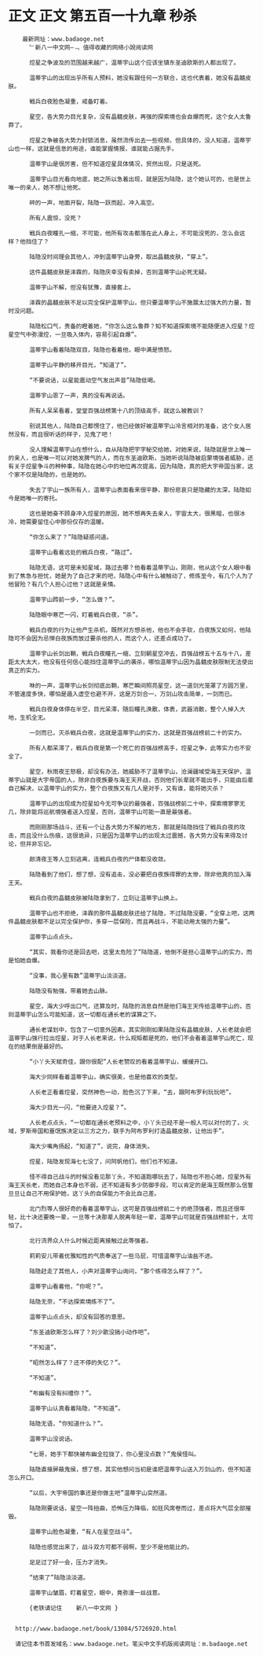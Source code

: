 # 正文 正文 第五百一十九章 秒杀
        最新网址：www.badaoge.net
          ﹄新八一中文网—﹃ 值得收藏的网络小說阅读网
      
          焢星之争波及的范围越来越广，温蒂宇山这个应该坐镇东圣迪欧斯的人都出现了。
      
          温蒂宇山的出现出乎所有人预料，她没有跟任何一方联合，这也代表着，她没有晶髓皮肤。
      
          戦兵白夜脸色凝重，戒备盯着。
      
          星空，各大势力目光复杂，没有晶髓皮肤，再强的探索境也会自爆而死，这个女人太鲁莽了。
      
          焢星之争被各大势力封锁消息，虽然流传出去一些视频，但具体的，没人知道，温蒂宇山也一样，这就是信息的用途，谁能掌握情报，谁就能占据先手。
      
          温蒂宇山是很厉害，但不知道焢星具体情况，贸然出现，只是送死。
      
          温蒂宇山目光看向地底，她之所以急着出现，就是因为陆隐，这个她认可的，也是世上唯一的亲人，她不想让他死。
      
          砰的一声，地面开裂，陆隐一跃而起，冲入高空。
      
          所有人震惊，没死？
      
          戦兵白夜瞳孔一缩，不可能，他所有攻击都落在此人身上，不可能没死的，怎么会这样？他挡住了？
      
          陆隐没时间理会其他人，冲到温蒂宇山身旁，取出晶髓皮肤，“穿上”。
      
          这件晶髓皮肤是泽霖的，陆隐庆幸没有卖掉，否则温蒂宇山必死无疑。
      
          温蒂宇山不解，但没有犹豫，直接套上。
      
          泽霖的晶髓皮肤不足以完全保护温蒂宇山，但只要温蒂宇山不施展太过强大的力量，暂时没问题。
      
          陆隐松口气，责备的瞪着她，“你怎么这么鲁莽？知不知道探索境不能随便进入焢星？焢星空气中弥漫焢，一旦吸入体内，容易引起自爆”。
      
          温蒂宇山看着陆隐双目，陆隐也看着他，眼中满是愤怒。
      
          温蒂宇山平静的移开目光，“知道了”。
      
          “不要说话，以星能震动空气发出声音”陆隐低喝。
      
          温蒂宇山恩了一声，真的没有再说话。
      
          所有人呆呆看着，堂堂百强战榜第十八的顶级高手，就这么被教训？
      
          别说其他人，陆隐自己都愣住了，他已经做好被温蒂宇山冷言相对的准备，这个女人居然没有，而且很听话的样子，见鬼了吧！
      
          没人理解温蒂宇山在想什么，自从陆隐把宇字秘交给她，对她来说，陆隐就是世上唯一的亲人，也是唯一可以对她发脾气的人，而在东圣迪欧斯，当她听说陆隐被启蒙境强者威胁，还有关于焢星争斗的种种事，陆隐在她心中的地位再次提高，因为陆隐，真的把大宇帝国当家，这个家不仅是陆隐的，也是她的。
      
          失去了宇山一族所有人，温蒂宇山表面看来很平静，那份悲哀只是隐藏的太深，陆隐如今是她唯一的寄托。
      
          这也是她奋不顾身冲入焢星的原因，她不想再失去亲人，宇宙太大，很黑暗，也很冰冷，她需要留住心中那份仅存的温暖。
      
          “你怎么来了？”陆隐疑惑问道。
      
          温蒂宇山看着远处的戦兵白夜，“路过”。
      
          陆隐无语，这可是未知星域，路过去哪？他看着温蒂宇山，刚刚，他从这个女人眼中看到了焦急与担忧，她是为了自己才来的吧，陆隐心中有什么被触动了，修炼至今，有几个人为了他冒险？有几个人担心过他？这就是亲情。
      
          温蒂宇山跨前一步，“怎么做？”。
      
          陆隐眼中寒芒一闪，盯着戦兵白夜，“杀”。
      
          戦兵白夜的行为让他产生杀机，既然对方想杀他，他也不会手软，白夜族又如何，他陆隐可不会因为忌惮白夜族而放过要杀他的人，而这个人，还差点成功了。
      
          温蒂宇山长剑出鞘，戦兵白夜瞳孔一缩，立刻朝星空冲去，百强战榜五十五与十八，差距太大太大，他没有任何信心能挡住温蒂宇山的袭杀，哪怕温蒂宇山因为晶髓皮肤限制无法使出真正的实力。
      
          咻的一声，温蒂宇山长剑彻底出鞘，寒芒瞬间照亮星空，这一道剑光笼罩了方圆万里，不管速度多快，哪怕是遁入虚空也避不开，这是万剑合一，万剑山攻击简单，一剑而已。
      
          戦兵白夜身体停在半空，目光呆滞，随后瞳孔涣散，体表，武器消散，整个人掉入大地，生机全无。
      
          一剑而已，灭杀戦兵白夜，这就是温蒂宇山的实力，这就是百强战榜前二十的实力。
      
          所有人都呆滞了，戦兵白夜是第一个死亡的百强战榜高手，焢星之争，此等实力也不安全了。
      
          星空，秋雨夜王怒极，却没有办法，她威胁不了温蒂宇山，沧澜疆域受海王天保护，温蒂宇山就是大宇帝国的人，除非白夜族要与海王天开战，否则他们长辈就不能出手，只能由后辈自己解决，以温蒂宇山的实力，整个白夜族又有几人是对手，又有谁，能将她灭杀？
      
          温蒂宇山的出现成为焢星如今无可争议的最强者，百强战榜前二十中，探索境寥寥无几，除非能将巡航境强者送入焢星，否则，温蒂宇山可能一直是最强者。
      
          而刚刚那场战斗，还有一个让各大势力不解的地方，那就是陆隐挡住了戦兵白夜的攻击，而且没什么伤痕，这很诡异，只是因为温蒂宇山的出现太过震撼，各大势力没有来得及讨论，但并非忘记。
      
          颜清夜王等人立刻逃离，连戦兵白夜的尸体都没收敛。
      
          陆隐看到了他们，想了想，没有追击，没必要把白夜族得罪的太惨，除非他真的加入海王天。
      
          戦兵白夜的晶髓皮肤被陆隐拿到了，立刻让温蒂宇山换上。
      
          温蒂宇山也不拒绝，泽霖的那件晶髓皮肤还给了陆隐，不过陆隐没要，“全穿上吧，这两件晶髓皮肤都不足以完全保护你，多穿一层保险，而且再战斗，不能动用太强的力量”。
      
          温蒂宇山点点头。
      
          “其实，我看你还是回去吧，这里太危险了”陆隐道，他倒不是担心温蒂宇山的实力，而是怕她自爆。
      
          “没事，我心里有数”温蒂宇山淡淡道。
      
          陆隐没有勉强，带着她去山脉。
      
          星空，海大少呼出口气，还算及时，陆隐的消息自然是他们海王天传给温蒂宇山的，否则温蒂宇山怎么可能知道，这一切都在通长老的谋算之下。
      
          通长老谋划中，包含了一切意外因素，其实刚刚如果陆隐没有晶髓皮肤，人长老就会把温蒂宇山强行拉出焢星，对于人长老来说，什么规矩都是死的，他们不会看着温蒂宇山死亡，现在的结果倒是最好的。
      
          “小丫头天赋奇佳，跟你很配”人长老赞叹的看着温蒂宇山，缓缓开口。
      
          海大少同样看着温蒂宇山，确实很美，也是他喜欢的类型。
      
          人长老正看着焢星，突然神色一动，脸色沉了下来，“去，跟阿布罗利玩玩吧”。
      
          海大少目光一闪，“他要进入焢星？”。
      
          人长老点点头，“一切都在通长老预料之中，小丫头已经不是一般人可以对付的了，火域，罗斯帝国和噩氓族决定以三方之力，联手为阿布罗利打造晶髓皮肤，让他出手”。
      
          海大少嘴角扬起，“知道了”，说完，身体消失。
      
          焢星，陆隐发现海七七没了，问阿帆他们，他们也不知道。
      
          怪不得自己战斗的时候没看见那丫头，不知道跑哪玩去了，陆隐也不担心她，焢星外有海王天长老，而她自己本身也不弱，还不知道有多少防御手段，可以肯定的是海王既然那么信誓旦旦让自己不用保护她，这丫头的自保能力不会比自己差。
      
          北门烈等人很好奇的看着温蒂宇山，这可是百强战榜前二十的绝顶强者，而且还很年轻，比十决还要晚一辈，一旦等十决那辈人脱离年轻一辈，温蒂宇山可就是百强战榜前十，太可怕了。
      
          北行流界众人什么时候近距离接触过此等强者。
      
          莉莉安儿带着优雅知性的气质奉送了一些马屁，可惜温蒂宇山油盐不进。
      
          陆隐赶走了其他人，小声对温蒂宇山询问，“那个练得怎么样了？”。
      
          温蒂宇山看着他，“你呢？”。
      
          陆隐无奈，“不达探索境练不了”。
      
          温蒂宇山点点头，却没有回答的意思。
      
          “东圣迪欧斯怎么样了？刘少歌没搞小动作吧”。
      
          “不知道”。
      
          “昭然怎么样了？还不停的失忆？”。
      
          “不知道”。
      
          “布幽有没有纠缠你？”。
      
          温蒂宇山认真看着陆隐，“不知道”。
      
          陆隐无语，“你知道什么？”。
      
          温蒂宇山没说话。
      
          “七哥，她手下都快被布幽全拉拢了，你心里没点数？”鬼侯怪叫。
      
          陆隐直接屏蔽鬼侯，想了想，其实他想问当初是谁把温蒂宇山送入万剑山的，但不知道怎么开口。
      
          “以后，大宇帝国的事还是你做主吧”温蒂宇山突然道。
      
          陆隐刚要说话，星空一阵扭曲，恐怖压力降临，如狂风席卷而过，差点将大气层全部摧毁。
      
          温蒂宇山脸色凝重，“有人在星空战斗”。
      
          陆隐也感觉出来了，战斗双方可都不弱啊，至少不是他能比的。
      
          足足过了好一会，压力才消失。
      
          “结束了”陆隐淡淡道。
      
          温蒂宇山皱眉，盯着星空，眼中，竟弥漫一丝战意。
      
          {老铁请记住    新八一中文网 }
      
      
      http://www.badaoge.net/book/13084/5726920.html
      
      请记住本书首发域名：www.badaoge.net。笔尖中文手机版阅读网址：m.badaoge.net
